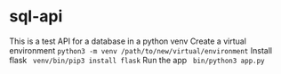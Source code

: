 # sql-api
This is a test API for a database in a python venv
Create a virtual environment ``` python3 -m venv /path/to/new/virtual/environment ```
Install flask ``` venv/bin/pip3 install flask```
Run the app ``` bin/python3 app.py```
